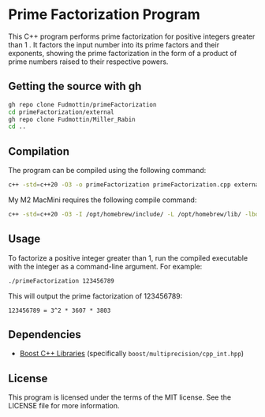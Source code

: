 # Prime Factorization Program

This C++ program performs prime factorization for positive integers greater than
1 . It factors the input number into its prime factors and their exponents,
showing the prime factorization in the form of a product of prime numbers raised
to their respective powers.

## Getting the source with gh

```sh
gh repo clone Fudmottin/primeFactorization
cd primeFactorization/external
gh repo clone Fudmottin/Miller_Rabin
cd ..
```

## Compilation

The program can be compiled using the following command:

```sh
c++ -std=c++20 -O3 -o primeFactorization primeFactorization.cpp external/Miller_Rabin/miller_rabin.cpp
```

My M2 MacMini requires the following compile command:

```sh
c++ -std=c++20 -O3 -I /opt/homebrew/include/ -L /opt/homebrew/lib/ -lboost_random -o primeFactorization primeFactorization.cpp external/Miller_Rabin/miller_rabin.cpp
```

## Usage

To factorize a positive integer greater than 1, run the compiled executable with the integer as a command-line argument. For example:

```sh
./primeFactorization 123456789
```

This will output the prime factorization of 123456789:

```
123456789 = 3^2 * 3607 * 3803
```

## Dependencies

- [Boost C++ Libraries](https://www.boost.org/) (specifically `boost/multiprecision/cpp_int.hpp`)

## License

This program is licensed under the terms of the MIT license. See the LICENSE file for more information.

